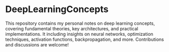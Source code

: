 # DeepLearningConcepts
This repository contains my personal notes on deep learning concepts, covering fundamental theories, key architectures, and practical implementations. It including insights on neural networks, optimization techniques, activation functions, backpropagation, and more. Contributions and discussions are welcome!
